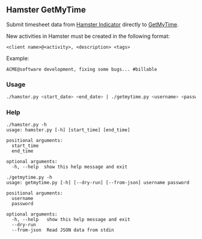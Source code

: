## Hamster GetMyTime

Submit timesheet data from [Hamster Indicator](https://apps.ubuntu.com/cat/applications/precise/hamster-indicator/)
directly to [GetMyTime](http://www.getmytime.com/).

New activities in Hamster must be created in the following format:

`<client name>@<activity>, <description> <tags>`

Example:

`ACME@software development, fixing some bugs... #billable`

### Usage

```bash
./hamster.py <start_date> <end_date> | ./getmytime.py <username> <password> --from-json
```

### Help

```
./hamster.py -h
usage: hamster.py [-h] [start_time] [end_time]

positional arguments:
  start_time
  end_time

optional arguments:
  -h, --help  show this help message and exit
```

```
./getmytime.py -h
usage: getmytime.py [-h] [--dry-run] [--from-json] username password

positional arguments:
  username
  password

optional arguments:
  -h, --help   show this help message and exit
  --dry-run
  --from-json  Read JSON data from stdin
```
